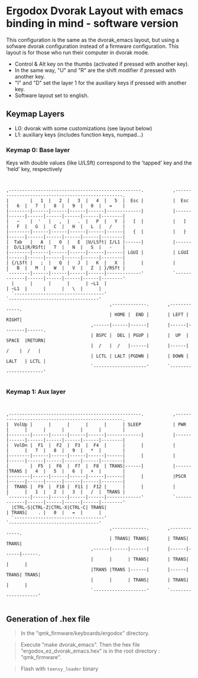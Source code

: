 # Ergodox Dvorak Layout with emacs binding in mind - software version

This configuration is the same as the dvorak_emacs layout, but using a sofware dvorak configuration
instead of a firmware configuration. This layout is for those who run their computer in dvorak mode.

 * Control & Alt key on the thumbs (activated if pressed with another key).
 * In the same way, "U" and "R" are the shift modifier if pressed with another key.
 * "I" and "D" set the layer 1 for the auxiliary keys if pressed with another key.
 * Software layout set to english.

## Keymap Layers
 - L0: dvorak with some customizations (see layout below)
 - L1: auxiliary keys (includes function keys, numpad...)


### Keymap 0: Base layer
Keys with double values (like U/LSft) correspond to the 'tapped' key and the 'held' key, respectively

<pre><code>

,--------------------------------------------------.           ,--------------------------------------------------.
|        |   1  |   2  |   3  |   4  |   5  |  Esc |           |  Esc |   6  |   7  |   8  |   9  |   0  |   =    |
|--------|------|------|------|------|-------------|           |------|------|------|------|------|------|--------|
|   ~    |  '   |   ,  |   .  |   P  |   Y  |   [  |           |   ]  |   F  |   G  |   C  |   H  |   L  |   /    |
|--------|------|------|------|------|------|   {  |           |   }  |------|------|------|------|------|--------|
|  Tab   |   A  |   O  |   E  |U/LSft| I/L1 |------|           |------|  D/L1|R/RSft|   T  |   N  |   S  |   -    |
|--------|------|------|------|------|------| LGUI |           | LGUI |------|------|------|------|------|--------|
| {/LSft |   ;  |   Q  |   J  |   K  |   X  |      |           |      |   B  |   M  |   W  |   V  |   Z  | }/RSft |
`--------|------|------|------|------|-------------'           `-------------|------|------|------|------|--------'
  |      |      |      |      | ~L1  |                                       | ~L1  |      |      |   \  |      |
  `----------------------------------'                                       `----------------------------------'
                                       ,-------------.       ,-------------.
                                       | HOME |  END |       | LEFT | RIGHT|
                                ,------|------|------|       |------|--------|------.
                                | BSPC |  DEL | PGUP |       |  UP  | SPACE  |RETURN|
                                |  /   |  /   |------|       |------|   /    |  /   |
                                | LCTL | LALT |PGDWN |       | DOWN | LALT   | LCTL |
                                `--------------------'       `----------------------'

</pre></code>

### Keymap 1: Aux layer

<pre><code>

,--------------------------------------------------.           ,--------------------------------------------------.
|  VolUp |      |      |      |      |      | SLEEP            | PWR  |      |      |      |      |      |        |
|--------|------|------|------|------|-------------|           |------|------|------|------|------|------|--------|
|  VolDn |  F1  |  F2  |  F3  |  F4  |      |      |           |      |      |   7  |   8  |   9  |   *  |        |
|--------|------|------|------|------|------|      |           |      |------|------|------|------|------|--------|
|        |  F5  |  F6  |  F7  |  F8  | TRANS|------|           |------|TRANS |   4  |   5  |   6  |   +  |        |
|--------|------|------|------|------|------|      |           |PSCR  |------|------|------|------|------|--------|
|  TRANS |  F9  |  F10 |  F11 |  F12 |      |      |           |      |      |   1  |   2  |   3  |   /  |  TRANS |
`--------|------|------|------|------|-------------'           `-------------|------|------|------|------|--------'
  |CTRL-S|CTRL-Z|CTRL-X|CTRL-C| TRANS|                                       | TRANS|    . |   0  |   =  |      |
  `----------------------------------'                                       `----------------------------------'
                                       ,-------------.       ,-------------.
                                       | TRANS| TRANS|       | TRANS| TRANS|
                                ,------|------|------|       |------|------|------.
                                |      |      | TRANS|       | TRANS|      |      |
                                |TRANS |TRANS |------|       |------| TRANS| TRANS|
                                |      |      | TRANS|       | TRANS|      |      |
                                `--------------------'       `--------------------'

</pre></code>



## Generation of .hex file
> In the "qmk_firmware/keyboards/ergodox" directory.

> Execute "make dvorak_emacs". Then the hex file "ergodox_ez_dvorak_emacs.hex" is in the root directory : "qmk_firmware".

> Flash with `teensy_loader` binary
